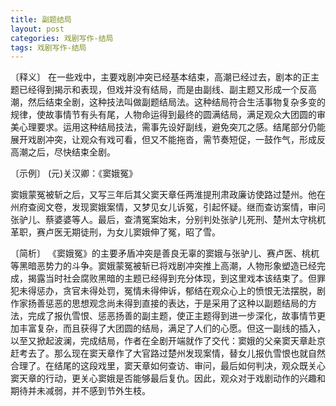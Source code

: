 ```yaml
---
title: 副题结局
layout: post
categories: 戏剧写作-结局
tags: 戏剧写作-结局
---
```


〔释义〕 在一些戏中，主要戏剧冲突已经基本结束，高潮已经过去，剧本的正主题已经得到揭示和表现，但戏并没有结局，而是由副线、副主题又形成一个反高潮，然后结束全剧，这种技法叫做副题结局法。这种结局符合生活事物复杂多变的规律，使故事情节有头有尾，人物命运得到最终的圆满结局，满足观众大团圆的审美心理要求。运用这种结局技法，需事先设好副线，避免突兀之感。结尾部分仍能展开戏剧冲突，让观众有戏可看，但又不能拖沓，需节奏短促，一鼓作气，形成反高潮之后，尽快结束全剧。

〔示例〕 (元)关汉卿：《窦娥冤》

窦娥蒙冤被斩之后，又写三年后其父窦天章任两淮提刑肃政廉访使路过楚州。他在州府查阅文卷，发现窦娥案情，又梦见女儿诉冤，引起怀疑。继而查访案情，审问张驴儿、蔡婆婆等人。最后，查清冤案始末，分别判处张驴儿死刑、楚州太守桃杌革职，赛卢医无期徒刑，为女儿窦娥伸了冤，昭了雪。

〔简析〕 《窦娥冤》的主要矛盾冲突是善良无辜的窦娥与张驴儿、赛卢医、桃杌等黑暗恶势力的斗争。窦娥蒙冤被斩已将戏剧冲突推上高潮，人物形象塑造已经完成，揭露当时社会腐败黑暗的主题已经得到充分体现，到这里戏本该结束了。但罪犯未得惩办，贪官未得处罚，冤情未得伸诉，郁结在观众心上的愤恨无法摆脱，剧作家扬善惩恶的思想观念尚未得到直接的表达，于是采用了这种以副题结局的方法，完成了报仇雪恨、惩恶扬善的副主题，使正主题得到进一步深化，故事情节更加丰富复杂，而且获得了大团圆的结局，满足了人们的心愿。但这一副线的插入，以至又掀起波澜，完成结局，作者在全剧开端就作了交代：窦娥的父亲窦天章赴京赶考去了。那么现在窦天章作了大官路过楚州发现案情，替女儿报仇雪恨也就自然合理了。在结尾的这段戏里，窦天章如何查访、审问，最后如何判决，观众既关心窦天章的行动，更关心窦娥是否能够最后复仇。因此，观众对于戏剧动作的兴趣和期待并未减弱，并不感到节外生枝。 